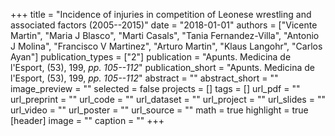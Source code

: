 +++
title = "Incidence of injuries in competition of Leonese wrestling and associated factors (2005--2015)"
date = "2018-01-01"
authors = ["Vicente Martin", "Maria J Blasco", "Marti Casals", "Tania Fernandez-Villa", "Antonio J Molina", "Francisco V Martinez", "Arturo Martin", "Klaus Langohr", "Carlos Ayan"]
publication_types = ["2"]
publication = "Apunts. Medicina de l'Esport, (53), 199, _pp. 105--112_"
publication_short = "Apunts. Medicina de l'Esport, (53), 199, _pp. 105--112_"
abstract = ""
abstract_short = ""
image_preview = ""
selected = false
projects = []
tags = []
url_pdf = ""
url_preprint = ""
url_code = ""
url_dataset = ""
url_project = ""
url_slides = ""
url_video = ""
url_poster = ""
url_source = ""
math = true
highlight = true
[header]
image = ""
caption = ""
+++
